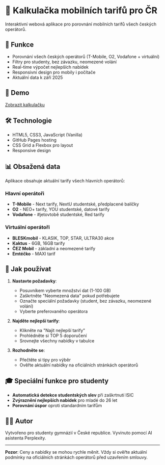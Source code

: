 # 📱 Kalkulačka mobilních tarifů pro ČR

Interaktivní webová aplikace pro porovnání mobilních tarifů všech českých operátorů.

## 🚀 Funkce
- Porovnání všech českých operátorů (T-Mobile, O2, Vodafone + virtuální)
- Filtry pro studenty, bez závazku, neomezené volání
- Real-time výpočet nejlepších nabídek
- Responsivní design pro mobily i počítače
- Aktuální data k září 2025

## 🔗 Demo
[Zobrazit kalkulačku](https://nekam13.github.io/kalkulacka-tarifu/)

## 🛠️ Technologie
- HTML5, CSS3, JavaScript (Vanilla)
- GitHub Pages hosting
- CSS Grid a Flexbox pro layout
- Responsive design

## 📊 Obsažená data
Aplikace obsahuje aktuální tarify všech hlavních operátorů:

### Hlavní operátoři
- **T-Mobile** - Next tarify, NextU studentské, předplacené balíčky
- **O2** - NEO+ tarify, YOU studentské, datové tarify
- **Vodafone** - #jetovtobě studentské, Red tarify

### Virtuální operátoři
- **BLESKmobil** - KLASIK, TOP, STAR, ULTRA30 akce
- **Kaktus** - 6GB, 16GB tarify
- **ČEZ Mobil** - základní a neomezené tarify
- **Emtéčko** - MAXI tarif

## 📱 Jak používat

1. **Nastavte požadavky**:
   - Posuvníkem vyberte množství dat (1-100 GB)
   - Zaškrtněte "Neomezená data" pokud potřebujete
   - Označte speciální požadavky (student, bez závazku, neomezené volání)
   - Vyberte preferovaného operátora

2. **Najděte nejlepší tarify**:
   - Klikněte na "Najít nejlepší tarify"
   - Prohlédněte si TOP 5 doporučení
   - Srovnejte všechny nabídky v tabulce

3. **Rozhodněte se**:
   - Přečtěte si tipy pro výběr
   - Ověřte aktuální nabídky na oficiálních stránkách operátorů

## 🎓 Speciální funkce pro studenty

- **Automatická detekce studentských slev** při zaškrtnutí ISIC
- **Zvýraznění nejlepších nabídek** pro mladé do 26 let
- **Porovnání úspor** oproti standardním tarifům

## 👨‍💻 Autor

Vytvořeno pro studenty gymnázií v České republice. 
Vyvinuto pomocí AI asistenta Perplexity.

---

**Pozor**: Ceny a nabídky se mohou rychle měnit. Vždy si ověřte aktuální podmínky na oficiálních stránkách operátorů před uzavřením smlouvy.